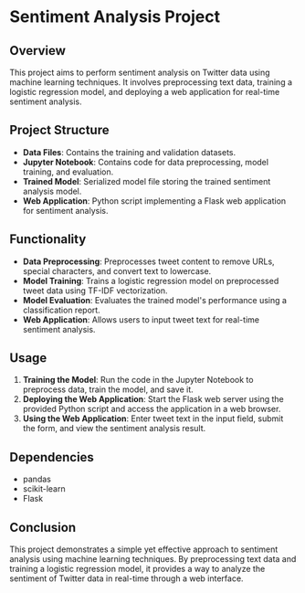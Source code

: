 # Sentiment Analysis Project

## Overview
This project aims to perform sentiment analysis on Twitter data using machine learning techniques. It involves preprocessing text data, training a logistic regression model, and deploying a web application for real-time sentiment analysis.

## Project Structure
- **Data Files**: Contains the training and validation datasets.
- **Jupyter Notebook**: Contains code for data preprocessing, model training, and evaluation.
- **Trained Model**: Serialized model file storing the trained sentiment analysis model.
- **Web Application**: Python script implementing a Flask web application for sentiment analysis.

## Functionality
- **Data Preprocessing**: Preprocesses tweet content to remove URLs, special characters, and convert text to lowercase.
- **Model Training**: Trains a logistic regression model on preprocessed tweet data using TF-IDF vectorization.
- **Model Evaluation**: Evaluates the trained model's performance using a classification report.
- **Web Application**: Allows users to input tweet text for real-time sentiment analysis.

## Usage
1. **Training the Model**: Run the code in the Jupyter Notebook to preprocess data, train the model, and save it.
2. **Deploying the Web Application**: Start the Flask web server using the provided Python script and access the application in a web browser.
3. **Using the Web Application**: Enter tweet text in the input field, submit the form, and view the sentiment analysis result.

## Dependencies
- pandas
- scikit-learn
- Flask

## Conclusion
This project demonstrates a simple yet effective approach to sentiment analysis using machine learning techniques. By preprocessing text data and training a logistic regression model, it provides a way to analyze the sentiment of Twitter data in real-time through a web interface.
